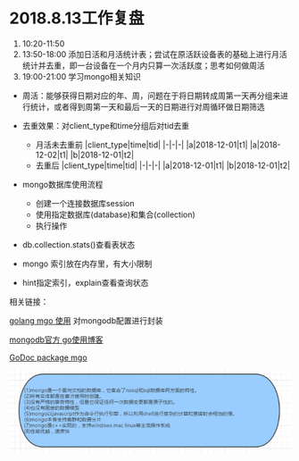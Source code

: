 # 2018.8.13工作复盘

1. 10:20-11:50 
2. 13:50-18:00 添加日活和月活统计表；尝试在原活跃设备表的基础上进行月活统计并去重，即一台设备在一个月内只算一次活跃度；思考如何做周活
3. 19:00-21:00 学习mongo相关知识

* 周活：能够获得日期对应的年、周，问题在于将日期转成周第一天再分组来进行统计，或者得到周第一天和最后一天的日期进行对周循环做日期筛选
* 去重效果：对client_type和time分组后对tid去重
    * 月活未去重前
        |client_type|time|tid|
        |-|-|-|
        |a|2018-12-01|t1|
        |a|2018-12-02|t1|
        |b|2018-12-01|t2|
    * 去重后
        |client_type|time|tid|
        |-|-|-|
        |a|2018-12-01|t1|
        |b|2018-12-01|t2|

* mongo数据库使用流程
    * 创建一个连接数据库session
    * 使用指定数据库(database)和集合(collection)
    * 执行操作

* db.collection.stats()查看表状态
* mongo 索引放在内存里，有大小限制
* hint指定索引，explain查看查询状态

相关链接：

[golang mgo 使用](http://www.fecshop.com/topic/883)
对mongodb配置进行封装

[mongodb官方 go使用博客](https://www.mongodb.com/blog/post/running-mongodb-queries-concurrently-with-go)

[GoDoc package mgo](https://godoc.org/gopkg.in/mgo.v2)

![mongodb特性](./assets/mongodbFeacture.png)